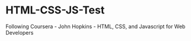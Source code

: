 # HTML-CSS-JS-Test
Following Coursera - John Hopkins - HTML, CSS, and Javascript for Web Developers
